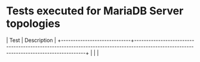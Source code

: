 # Tests executed for MariaDB Server topologies

| Test                        | Description                                                                                                                            |
+-----------------------------+----------------------------------------------------------------------------------------------------------------------------------------+
|                             |                                                                                                                                        |